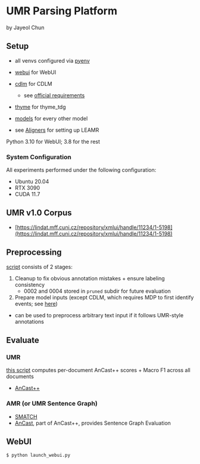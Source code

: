# UMR Parsing Platform
by Jayeol Chun

## Setup
* all venvs configured via [pyenv](https://github.com/pyenv/pyenv)


* [webui](requirements/requirements_webui.txt) for WebUI
* [cdlm](requirements/requirements_cdlm.txt) for CDLM
  * see [official requirements](https://github.com/aviclu/CDLM/blob/main/cross_encoder/requirements.txt)
* [thyme](requirements/requirements_thyme.txt) for thyme_tdg
* [models](requirements/requirements_models.txt) for every other model
* see [Aligners](https://github.com/chunjy92/Aligners) for setting up LEAMR

Python 3.10 for WebUI; 3.8 for the rest

### System Configuration
All experiments performed under the following configuration:
* Ubuntu 20.04
* RTX 3090
* CUDA 11.7

## UMR v1.0 Corpus
* [https://lindat.mff.cuni.cz/repository/xmlui/handle/11234/1-5198](https://lindat.mff.cuni.cz/repository/xmlui/handle/11234/1-5198)

## Preprocessing
[script](./scripts/preprocess_umr.py) consists of 2 stages:
1. Cleanup to fix obvious annotation mistakes + ensure labeling consistency
   * 0002 and 0004 stored in `pruned` subdir for future evaluation
2. Prepare model inputs (except CDLM, which requires MDP to first identify events; see [here](scripts/prepare_cdlm_inputs.py))

* can be used to preprocess arbitrary text input if it follows UMR-style annotations

## Evaluate
### UMR
[this script](./scripts/evaluate_umr.py) computes per-document AnCast++ scores + Macro F1 across all documents
* [AnCast++](https://github.com/sxndqc/ancast)
### AMR (or UMR Sentence Graph)
* [SMATCH](./scripts/compute_smatch.py)
* [AnCast](./scripts/evaluate_umr.py), part of AnCast++, provides Sentence Graph Evaluation

## WebUI
```shell
$ python launch_webui.py 
```



